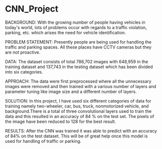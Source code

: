 # CNN_Project

BACKGROUND: With the growing number of people having vehicles in today's world, lots of problems occur with regards to a traffic violation, parking, etc. which arises the need for vehicle identification.

PROBLEM STATEMENT:  Presently people are being used for handling the traffic and parking spaces. All these places have CCTV cameras but they are not proactive. 

DATA: The dataset consists of total 786,702 images with 648,959 in the training dataset and 137,743 in the testing dataset which has been divided into six categories.

APPROACH: The data were first preprocessed where all the unnecessary images were removed and then trained with a various number of layers and parameter tuning like image size and a different number of layers.

SOLUTION: In this project, I have used six different categories of data for training namely two-wheeler, car, bus, truck, nonmotorized vehicle, and background.There is a total of three convolutional layers used to train the data and this resulted in an accuracy of 84 % on the test set. The pixels of the image have been reduced to 128 for the best result.

RESULTS: After the CNN was trained it was able to predict with an accuracy of 84% on the test dataset. This will be of great help once this model is used for handling of traffic or parking.

